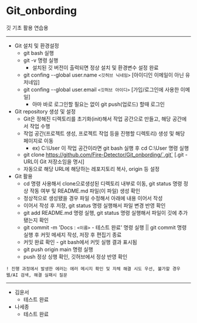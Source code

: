 # Git_onbording
깃 기초 활용 연습용
* * *
- Git 설치 및 환경설정
  - git bash 실행
  - git -v 명령 실행
    - 설치된 깃 버전이 출력되면 정상 설치 및 환경변수 설정 완료
  - git confing --global user.name `<깃허브 닉네임>` [아이디인 이메일이 아닌 유저네임]
  - git confing --global user.email `<깃허브 아이디>` [가입/로그인에 사용한 이메일]
    - 아마 바로 로그인할 필요는 없이 git push(업로드) 할때 로그인
- Git repository 생성 및 설정
  - Git은 정해진 디렉토리를 초기화(init)해서 작업 공간으로 만들고, 해당 공간에서 작업 수행
  - 작업 공간(프로젝트 생성, 프로젝트 작업 등을 진행할 디렉토리) 생성 및 해당 페이지로 이동
    - ex) C:\\User 이 작업 공간이라면 git bash 실행 후 cd C:\\User 명령 실행
  - git clone https://github.com/Fire-Detector/Git_onbording/`.git` [.git - URL이 Git 저장소임을 명시]
  - 자동으로 해당 URL에 해당하는 레포지토리 복사, origin 등 설정
- Git 활용
  - cd 명령 사용해서 clone으로생성된 디렉토리 내부로 이동, git status 명령 정상 작동 여부 및 README.md 파일(이 파일) 생성 확인
  - 정상적으로 생성됐을 경우 파일 수정해서 아래에 내용 이어서 작성
  - 이어서 작성 후 저장, git status 명령 실행해서 파일 변경 반영 확인
  - git add README.md 명령 실행, git status 명령 실행해서 파일이 깃에 추가됐는지 확인
  - git commit -m 'Docs : `<이름>` - 테스트 완료' 명령 실행 || git commit 명령 실행 후 커밋 메세지 작성, 저장 후 편집기 종료
  - 커밋 완료 확인 - git bash에서 커밋 실행 결과 표시됨
  - git push origin main 명령 실행
  - push 정상 싱행 확인, 깃허브에서 정상 반영 확인
```
! 진행 과정에서 발생한 에러는 에러 메시지 확인 및 자체 해결 시도 우선, 불가할 경우 웹/AI 검색, 해결 실패시 질문
```
* * *
- 김윤서
  - 테스트 완료
- 나세종
  - 테스트 완료

